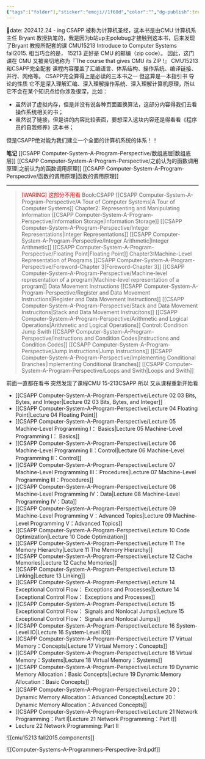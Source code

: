 ```yaml
---
{"tags":["folder"],"sticker":"emoji//1f60d","color":"","dg-publish":true,"dg-pinned":true,"created":"2024-11-29T12:31:23.842+08:00","updated":"2025-08-04T17:14:50.612+08:00","permalink":"/CSAPP Computer-System-A-Program-Perspective/CSAPP Computer-System-A-Program-Perspective/","pinned":true,"dgPassFrontmatter":true,"noteIcon":""}
---
```


📅date: 2024.12.24 - ing
CSAPP 被称为计算机圣经，这本书是由CMU 计算机系主任 Bryant 教授执笔的，我是因为b站up主polebug才接触到这本书，后来发现了Bryant 教授所配套的课 CMU15213 Introduce to Computer Systems fall2015. 相当巧合的是， 15213 正好是 CMU 的邮编（zip code）。 因此，这门课在 CMU 又被亲切地称为『The course that gives CMU its ZIP !』
CMU15213和CSAPP完全配套 课程内容覆盖了汇编语言、体系结构、操作系统、编译链接、并行、网络等。
CSAPP完全算得上是必读的三本书之一 但这算是一本指引书 导论的性质 它不是深入理解汇编、深入理解操作系统、深入理解计算机原理，所以它不会在某个知识点给你涉及很深，比如：
- 虽然讲了虚拟内存，但是并没有说各种页面置换算法，这部分内容得我们去看操作系统相关的书；
- 虽然说了链接，但是讲的内容比较表面，要想深入这块内容还是得看看《程序员的自我修养》这本书；

但是CSAPP绝对能为我们建立一个全面的计算机系统的体系！！

**笔记**
[[CSAPP Computer-System-A-Program-Perspective/数组底层\|数组底层]]
[[CSAPP Computer-System-A-Program-Perspective/之前认为的函数调用原理\|之前认为的函数调用原理]]
[[CSAPP Computer-System-A-Program-Perspective/函数的调用原理\|函数的调用原理]]

---
><font color="#ff0000">[WARING] 这部分不用看</font>
Book:CSAPP
> 	[[CSAPP Computer-System-A-Program-Perspective/A Tour of Computer Systems\|A Tour of Computer Systems]]
> 	Chapter2: Representing and Manipulating Information
> 		[[CSAPP Computer-System-A-Program-Perspective/Information Storage\|Information Storage]]
> 		[[CSAPP Computer-System-A-Program-Perspective/Integer Representations\|Integer Representations]]
> 		[[CSAPP Computer-System-A-Program-Perspective/Integer Arithmetic\|Integer Arithmetic]]
> 		[[CSAPP Computer-System-A-Program-Perspective/Floating Point\|Floating Point]]
> 	Chapter3:Machine-Level Representation of Programs
> 		[[CSAPP Computer-System-A-Program-Perspective/Foreword-Chapter 3\|Foreword-Chapter 3]]
> 		[[CSAPP Computer-System-A-Program-Perspective/Machine-level representation of a program\|Machine-level representation of a program]]
> 		Data Movement Instructions
> 			[[CSAPP Computer-System-A-Program-Perspective/Register and Data Movement Instructions\|Register and Data Movement Instructions]]
> 			[[CSAPP Computer-System-A-Program-Perspective/Stack and Data Movement Instrucitons\|Stack and Data Movement Instrucitons]]
> 		[[CSAPP Computer-System-A-Program-Perspective/Arithmetic and Logical Operations\|Arithmetic and Logical Operations]]
> 		Control: Condition  Jump   Swith
> 			[[CSAPP Computer-System-A-Program-Perspective/Instructions and Condition Codes\|Instructions and Condition Codes]]
> 			[[CSAPP Computer-System-A-Program-Perspective/Jump Instructions\|Jump Instructions]]
> 			[[CSAPP Computer-System-A-Program-Perspective/Implementing Conditional Branches\|Implementing Conditional Branches]]
> 			[[CSAPP Computer-System-A-Program-Perspective/Loops and Swith\|Loops and Swith]]

前面一直都在看书  突然发现了课程CMU 15-213CSAPP  所以 又从课程重新开始看
- [[CSAPP Computer-System-A-Program-Perspective/Lecture 02 03 Bits, Bytes, and Integer\|Lecture 02 03 Bits, Bytes, and Integer]]
- [[CSAPP Computer-System-A-Program-Perspective/Lecture 04 Floating Point\|Lecture 04 Floating Point]]
- [[CSAPP Computer-System-A-Program-Perspective/Lecture 05 Machine-Level Programming I： Basics\|Lecture 05 Machine-Level Programming I： Basics]]
- [[CSAPP Computer-System-A-Program-Perspective/Lecture 06 Machine-Level Programming II：Control\|Lecture 06 Machine-Level Programming II：Control]]
- [[CSAPP Computer-System-A-Program-Perspective/Lecture 07 Machine-Level Programming III：Procedures\|Lecture 07 Machine-Level Programming III：Procedures]]
- [[CSAPP Computer-System-A-Program-Perspective/Lecture 08 Machine-Level Programming IV：Data\|Lecture 08 Machine-Level Programming IV：Data]]
- [[CSAPP Computer-System-A-Program-Perspective/Lecture 09 Machine-Level Programming V：Advanced Topics\|Lecture 09 Machine-Level Programming V：Advanced Topics]]
- [[CSAPP Computer-System-A-Program-Perspective/Lecture 10 Code Optimization\|Lecture 10 Code Optimization]]
- [[CSAPP Computer-System-A-Program-Perspective/Lecture 11 The Memory Hierarchy\|Lecture 11 The Memory Hierarchy]]
- [[CSAPP Computer-System-A-Program-Perspective/Lecture 12 Cache Memories\|Lecture 12 Cache Memories]]
- [[CSAPP Computer-System-A-Program-Perspective/Lecture 13 Linking\|Lecture 13 Linking]]
- [[CSAPP Computer-System-A-Program-Perspective/Lecture 14 Exceptional Control Flow： Exceptions and Processes\|Lecture 14 Exceptional Control Flow： Exceptions and Processes]]
- [[CSAPP Computer-System-A-Program-Perspective/Lecture 15 Exceptional Control Flow： Signals and Nonlocal Jumps\|Lecture 15 Exceptional Control Flow： Signals and Nonlocal Jumps]]
- [[CSAPP Computer-System-A-Program-Perspective/Lecture 16 System-Level IO\|Lecture 16 System-Level IO]]
- [[CSAPP Computer-System-A-Program-Perspective/Lecture 17 Virtual Memory：Concepts\|Lecture 17 Virtual Memory：Concepts]]
- [[CSAPP Computer-System-A-Program-Perspective/Lecture 18 Virtual Memory：Systems\|Lecture 18 Virtual Memory：Systems]]
- [[CSAPP Computer-System-A-Program-Perspective/Lecture 19 Dynamic Memory Allocation：Basic Concepts\|Lecture 19 Dynamic Memory Allocation：Basic Concepts]]
- [[CSAPP Computer-System-A-Program-Perspective/Lecture 20：Dynamic Memory Allocation：Advanced Concepts\|Lecture 20：Dynamic Memory Allocation：Advanced Concepts]]
- [[CSAPP Computer-System-A-Program-Perspective/Lecture 21 Network Programming：Part I\|Lecture 21 Network Programming：Part I]]
- Lecture 22 Network Programming: Part II 

![[cmu15213 fall2015.components]]

![[Computer-Systems-A-Programmers-Perspective-3rd.pdf]]





